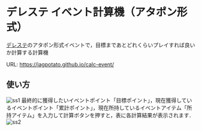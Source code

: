 # デレステ イベント計算機（アタポン形式）

[デレステ](http://cinderella.idolmaster.jp/sl-stage/)のアタポン形式イベントで，目標まであとどれくらいプレイすれば良いか計算する計算機  

URL: https://jagpotato.github.io/calc-event/

## 使い方
![ss1](https://user-images.githubusercontent.com/15711514/36796907-024eb496-1cea-11e8-989a-2ed40fa2017c.PNG)
最終的に獲得したいイベントポイント「目標ポイント」，現在獲得しているイベントポイント「累計ポイント」，現在所持しているイベントアイテム「所持アイテム」を入力して計算ボタンを押すと，表に各計算結果が表示されます．
![ss2](https://user-images.githubusercontent.com/15711514/36795497-84316ab6-1ce6-11e8-9dcd-e6eccba367fd.PNG)

